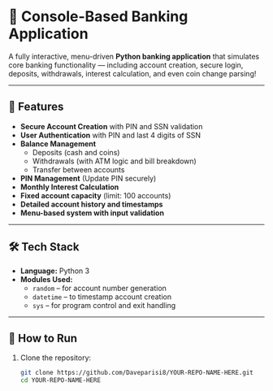 # 🏦 Console-Based Banking Application

A fully interactive, menu-driven **Python banking application** that simulates core banking functionality — including account creation, secure login, deposits, withdrawals, interest calculation, and even coin change parsing!

---

## 🚀 Features

- **Secure Account Creation** with PIN and SSN validation
- **User Authentication** with PIN and last 4 digits of SSN
- **Balance Management**
  - Deposits (cash and coins)
  - Withdrawals (with ATM logic and bill breakdown)
  - Transfer between accounts
- **PIN Management** (Update PIN securely)
- **Monthly Interest Calculation**
- **Fixed account capacity** (limit: 100 accounts)
- **Detailed account history and timestamps**
- **Menu-based system with input validation**

---

## 🛠️ Tech Stack

- **Language:** Python 3
- **Modules Used:**
  - `random` – for account number generation
  - `datetime` – to timestamp account creation
  - `sys` – for program control and exit handling

---

## 🧪 How to Run

1. Clone the repository:

   ```bash
   git clone https://github.com/Daveparisi8/YOUR-REPO-NAME-HERE.git
   cd YOUR-REPO-NAME-HERE

